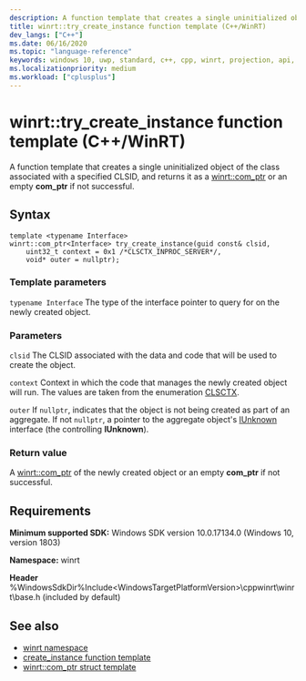 ```yaml
---
description: A function template that creates a single uninitialized object of the class associated with a specified CLSID, and returns it as a [winrt::com_ptr](/uwp/cpp-ref-for-winrt/com-ptr) or an empty **com_ptr** if not successful.
title: winrt::try_create_instance function template (C++/WinRT)
dev_langs: ["C++"]
ms.date: 06/16/2020
ms.topic: "language-reference"
keywords: windows 10, uwp, standard, c++, cpp, winrt, projection, api, reference, try_create_instance, cocreateinstance
ms.localizationpriority: medium
ms.workload: ["cplusplus"]
---
```


# winrt::try_create_instance function template (C++/WinRT)

A function template that creates a single uninitialized object of the class associated with a specified CLSID, and returns it as a [winrt::com_ptr](/uwp/cpp-ref-for-winrt/com-ptr) or an empty **com_ptr** if not successful.

## Syntax

```cppwinrt
template <typename Interface>
winrt::com_ptr<Interface> try_create_instance(guid const& clsid,
    uint32_t context = 0x1 /*CLSCTX_INPROC_SERVER*/,
    void* outer = nullptr);
```

### Template parameters

`typename Interface`
The type of the interface pointer to query for on the newly created object.

### Parameters

`clsid`
The CLSID associated with the data and code that will be used to create the object.

`context`
Context in which the code that manages the newly created object will run. The values are taken from the enumeration [CLSCTX](/windows/win32/api/wtypesbase/ne-wtypesbase-clsctx).

`outer`
If `nullptr`, indicates that the object is not being created as part of an aggregate. If not `nullptr`, a pointer to the aggregate object's [IUnknown](/windows/win32/api/unknwn/nn-unknwn-iunknown) interface (the controlling **IUnknown**).

### Return value

A [winrt::com_ptr](/uwp/cpp-ref-for-winrt/com-ptr) of the newly created object or an empty **com_ptr** if not successful.

## Requirements

**Minimum supported SDK:** Windows SDK version 10.0.17134.0 (Windows 10, version 1803)

**Namespace:** winrt

**Header** %WindowsSdkDir%Include\<WindowsTargetPlatformVersion>\cppwinrt\winrt\base.h (included by default)

## See also 

* [winrt namespace](/uwp/cpp-ref-for-winrt/winrt.md)
* [create_instance function template](/uwp/cpp-ref-for-winrt/create-instance.md)
* [winrt::com_ptr struct template](/uwp/cpp-ref-for-winrt/com-ptr.md)
